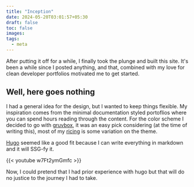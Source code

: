 ```yaml
---
title: "Inception"
date: 2024-05-20T03:01:57+05:30
draft: false
toc: false
images:
tags:
  - meta
---
```


After putting it off for a while, I finally took the plunge and built this site. It's been a while since I posted anything, and that, combined with my love for clean developer portfolios motivated me to get started.

## Well, here goes nothing

I had a general idea for the design, but I wanted to keep things flexible. My inspiration comes from the minimal documentation styled portoflios where you can spend hours reading through the content. For the color scheme I decided to go with [gruvbox](https://github.com/morhetz/gruvbox), it was an easy pick considering (at the time of writing this), most of my [ricing](https://excaliburzero.gitbooks.io/an-introduction-to-linux-ricing/content/ricing.html) is some variation on the theme.

[Hugo](https://gohugo.io/) seemed like a good fit because I can write everything in markdown and it will SSG-fy it.

{{< youtube w7Ft2ymGmfc >}}

Now, I could pretend that I had prior experience with hugo but that will do no justice to the journey I had to take.
